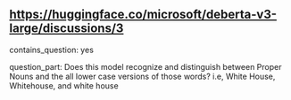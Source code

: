 ## https://huggingface.co/microsoft/deberta-v3-large/discussions/3

contains_question: yes

question_part: Does this model recognize and distinguish between Proper Nouns and the all lower case versions of those words? i.e,  White House, Whitehouse, and white house